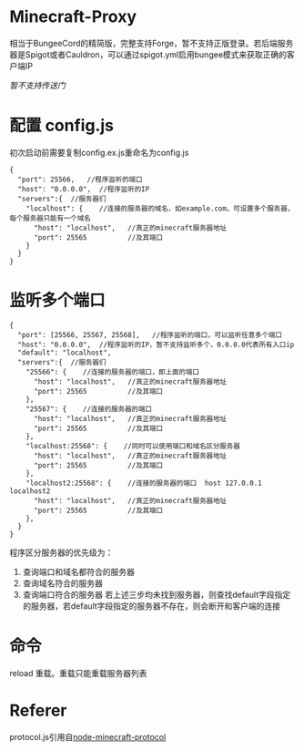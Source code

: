 # Minecraft-Proxy
相当于BungeeCord的精简版，完整支持Forge，暂不支持正版登录。若后端服务器是Spigot或者Cauldron，可以通过spigot.yml启用bungee模式来获取正确的客户端IP

*暂不支持传送门*
# 配置 config.js
初次启动前需要复制config.ex.js重命名为config.js

    {
      "port": 25566,   //程序监听的端口
      "host": "0.0.0.0",  //程序监听的IP
      "servers":{  //服务器们
        "localhost": {    //连接的服务器的域名，如example.com，可设置多个服务器，每个服务器只能有一个域名
          "host": "localhost",   //真正的minecraft服务器地址
          "port": 25565          //及其端口
        }
      }
    }

# 监听多个端口

    {
      "port": [25566, 25567, 25568],   //程序监听的端口，可以监听任意多个端口
      "host": "0.0.0.0",  //程序监听的IP，暂不支持监听多个，0.0.0.0代表所有入口ip
      "default": "localhost",
      "servers":{  //服务器们
        "25566": {    //连接的服务器的端口，即上面的端口
          "host": "localhost",   //真正的minecraft服务器地址
          "port": 25565          //及其端口
        },
        "25567": {    //连接的服务器的端口
          "host": "localhost",   //真正的minecraft服务器地址
          "port": 25565          //及其端口
        },
        "localhost:25568": {    //同时可以使用端口和域名区分服务器
          "host": "localhost",   //真正的minecraft服务器地址
          "port": 25565          //及其端口
        },
        "localhost2:25568": {    //连接的服务器的端口  host 127.0.0.1 localhost2
          "host": "localhost",   //真正的minecraft服务器地址
          "port": 25565          //及其端口
        },
      }
    }

程序区分服务器的优先级为：
1. 查询端口和域名都符合的服务器
2. 查询域名符合的服务器
3. 查询端口符合的服务器
若上述三步均未找到服务器，则查找default字段指定的服务器，若default字段指定的服务器不存在，则会断开和客户端的连接

# 命令
reload 重载。重载只能重载服务器列表

# Referer
protocol.js引用自[node-minecraft-protocol](https://github.com/andrewrk/node-minecraft-protocol/blob/master/lib/protocol.js)
